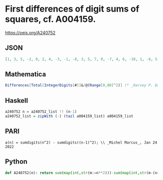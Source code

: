 # First differences of digit sums of squares, cf\. A004159\.
https://oeis.org/A240752
## JSON
```JSON
[1, 3, 5, -2, 0, 2, 4, -3, -1, -8, 3, 5, 7, 0, -7, 4, 6, -10, 1, -6, 5, 7, 0, 2, -5, 6, -1, 1, -6, -4, 7, -9, 11, -5, -3, 8, 1, -6, -4, -2, 9, 2, 4, -3, -10, 1, 3, -4, -2, 0, 2, 4, 6, -1, -8, 3, 5, -2, 0, -7, 4, 6, 8, -8, -6, 5, 7, -9, 2, -5, -3, 8, 1, 3, -4]
```
## Mathematica
```Mathematica
Differences[Total[IntegerDigits[#]]&/@(Range[0,80]^2)] (* _Harvey P. Dale_, Mar 10 2019 *)
```
## Haskell
```Haskell
a240752 n = a240752_list !! (n-1)
a240752_list = zipWith (-) (tail a004159_list) a004159_list
```
## PARI
```PARI
a(n) = sumdigits(n^2) - sumdigits((n-1)^2); \\ _Michel Marcus_, Jan 24 2022
```
## Python
```Python
def A240752(n): return sum(map(int,str(m:=n**2)))-sum(map(int,str(m-(n<<1)+1))) # _Chai Wah Wu_, Mar 15 2023
```
